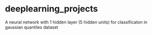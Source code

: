 # deeplearning_projects

A neural network with 1 hidden layer (5 hidden units) for classificaton in gaussian quantiles dataset
